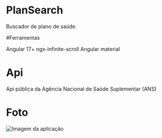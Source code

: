# PlanSearch

Buscador de plano de saúde.

#Ferramentas

Angular 17+
ngx-infinite-scroll
Angular material

# Api

Api pública da Agência Nacional de Saúde Suplementar (ANS)

#  Foto

![Imagem da aplicação](assets/img/capa.png)
